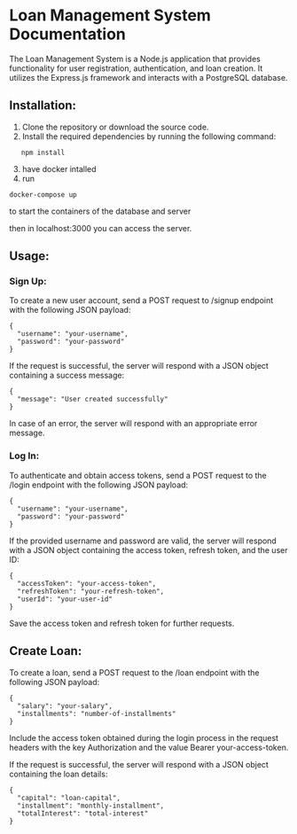# Loan Management System Documentation

The Loan Management System is a Node.js application that provides functionality for user registration, authentication, and loan creation. It utilizes the Express.js framework and interacts with a PostgreSQL database.

## Installation:

1. Clone the repository or download the source code.
2. Install the required dependencies by running the following command:
```
   npm install
```
3. have docker intalled
4. run 
```
docker-compose up
```
to start the containers of the database and server 

then in localhost:3000 you can access the server.

## Usage:

### Sign Up:

To create a new user account, send a POST request to /signup endpoint with the following JSON payload:
```
{
  "username": "your-username",
  "password": "your-password"
}
```
If the request is successful, the server will respond with a JSON object containing a success message:
```
{
  "message": "User created successfully"
}
```
In case of an error, the server will respond with an appropriate error message.

### Log In:

To authenticate and obtain access tokens, send a POST request to the /login endpoint with the following JSON payload:
```
{
  "username": "your-username",
  "password": "your-password"
}
```
If the provided username and password are valid, the server will respond with a JSON object containing the access token, refresh token, and the user ID:
```
{
  "accessToken": "your-access-token",
  "refreshToken": "your-refresh-token",
  "userId": "your-user-id"
}
```
Save the access token and refresh token for further requests.

## Create Loan:

To create a loan, send a POST request to the /loan endpoint with the following JSON payload:
```
{
  "salary": "your-salary",
  "installments": "number-of-installments"
}
```
Include the access token obtained during the login process in the request headers with the key Authorization and the value Bearer your-access-token.

If the request is successful, the server will respond with a JSON object containing the loan details:
```
{
  "capital": "loan-capital",
  "installment": "monthly-installment",
  "totalInterest": "total-interest"
}
```









